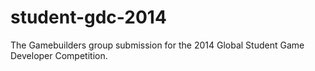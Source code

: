 student-gdc-2014
================

The Gamebuilders group submission for the 2014 Global Student Game Developer Competition.
